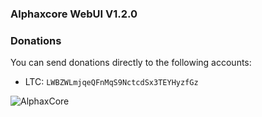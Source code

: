 ### Alphaxcore WebUI V1.2.0

### Donations

You can send donations directly to the following accounts:

* LTC:  `LWBZWLmjqeQFnMqS9NctcdSx3TEYHyzfGz`

![AlphaxCore](https://github.com/AlphaX-Projects/alphaxcore-WebUI/blob/master/webui.png)
